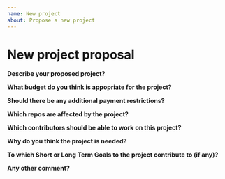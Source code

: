 ```yaml
---
name: New project
about: Propose a new project
---
```


# New project proposal

**Describe your proposed project?**



**What budget do you think is appopriate for the project?**



**Should there be any additional payment restrictions?**



**Which repos are affected by the project?**



**Which contributors should be able to work on this project?**



**Why do you think the project is needed?**



**To which Short or Long Term Goals to the project contribute to (if any)?**



**Any other comment?**



